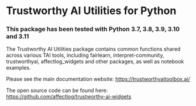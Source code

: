 # Trustworthy AI Utilities for Python

### This package has been tested with Python 3.7, 3.8, 3.9, 3.10 and 3.11

The Trustworthy AI Utilities package contains common functions shared across various TAI tools, including fairlearn, interpret-community, trustworthyai, affectlog_widgets and other packages, as well as notebook examples.

Please see the main documentation website:
https://trustworthyaitoolbox.ai/

The open source code can be found here:
https://github.com/affectlog/trustworthy-ai-widgets
